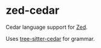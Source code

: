 # zed-cedar

Cedar language support for [Zed](https://zed.dev/).

Uses [tree-sitter-cedar](https://github.com/chrnorm/tree-sitter-cedar) for grammar.
